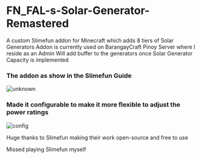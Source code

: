 # FN_FAL-s-Solar-Generator-Remastered
A custom Slimefun addon for Minecraft which adds 8 tiers of Solar Generators
Addon is currently used on BarangayCraft Pinoy Server where I reside as an Admin
Will add buffer to the generators once Solar Generator Capacity is implemented

### The addon as show in the Slimefun Guide
![unknown](https://user-images.githubusercontent.com/88238718/134811374-cec9429b-e9be-4cab-8351-2b7b31e53b44.png)

### Made it configurable to make it more flexible to adjust the power ratings

![config](https://user-images.githubusercontent.com/88238718/134811345-a988a433-0476-4722-8957-49f951b1ab00.png)


Huge thanks to Slimefun making their work open-source and free to use

Missed playing Slimefun myself
